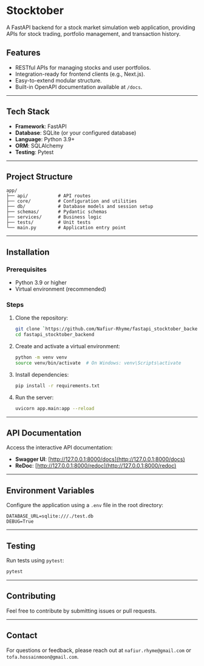 # Stocktober

A FastAPI backend for a stock market simulation web application, providing APIs for stock trading, portfolio management, and transaction history.

## Features
- RESTful APIs for managing stocks and user portfolios.
- Integration-ready for frontend clients (e.g., Next.js).
- Easy-to-extend modular structure.
- Built-in OpenAPI documentation available at `/docs`.

---

## Tech Stack
- **Framework**: FastAPI
- **Database**: SQLite (or your configured database)
- **Language**: Python 3.9+
- **ORM**: SQLAlchemy
- **Testing**: Pytest

---

## Project Structure
```
app/
├── api/           # API routes
├── core/          # Configuration and utilities
├── db/            # Database models and session setup
├── schemas/       # Pydantic schemas
├── services/      # Business logic
├── tests/         # Unit tests
└── main.py        # Application entry point
```

---

## Installation

### Prerequisites
- Python 3.9 or higher
- Virtual environment (recommended)

### Steps
1. Clone the repository:
   ```bash
   git clone `https://github.com/Nafiur-Rhyme/fastapi_stocktober_backend`
   cd fastapi_stocktober_backend
   ```

2. Create and activate a virtual environment:
   ```bash
   python -m venv venv
   source venv/bin/activate  # On Windows: venv\Scripts\activate
   ```

3. Install dependencies:
   ```bash
   pip install -r requirements.txt
   ```

4. Run the server:
   ```bash
   uvicorn app.main:app --reload
   ```

---

## API Documentation
Access the interactive API documentation:
- **Swagger UI**: [http://127.0.0.1:8000/docs](http://127.0.0.1:8000/docs)
- **ReDoc**: [http://127.0.0.1:8000/redoc](http://127.0.0.1:8000/redoc)

---

## Environment Variables
Configure the application using a `.env` file in the root directory:
```
DATABASE_URL=sqlite:///./test.db
DEBUG=True
```

---

## Testing
Run tests using `pytest`:
```bash
pytest
```

---

## Contributing
Feel free to contribute by submitting issues or pull requests.

---

## Contact
For questions or feedback, please reach out at `nafiur.rhyme@gmail.com` or `tofa.hossainmoon@gmail.com`.